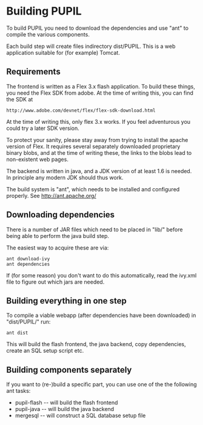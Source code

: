 # Building PUPIL

To build PUPIL you need to download the dependencies and use "ant"
to compile the various components. 

Each build step will create files indirectory dist/PUPIL. This is a web 
application suitable for (for example) Tomcat. 

## Requirements

The frontend is written as a Flex 3.x flash application. To build these
things, you need the Flex SDK from adobe. At the time of writing this, 
you can find the SDK at 

    http://www.adobe.com/devnet/flex/flex-sdk-download.html

At the time of writing this, only flex 3.x works. If you feel adventurous
you could try a later SDK version.

To protect your sanity, please stay away from trying to install the 
apache version of Flex. It requires several separately downloaded
proprietary binary blobs, and at the time of writing these, the links 
to the blobs lead to non-existent web pages.

The backend is written in java, and a JDK version of at least 1.6 is 
needed. In principle any modern JDK should thus work. 

The build system is "ant", which needs to be installed and configured 
properly. See http://ant.apache.org/

## Downloading dependencies

There is a number of JAR files which need to be placed in "lib/" before
being able to perform the java build step. 

The easiest way to acquire these are via:

    ant download-ivy
    ant dependencies

If (for some reason) you don't want to do this automatically, read the
ivy.xml file to figure out which jars are needed. 

## Building everything in one step 

To compile a viable webapp (after dependencies have been downloaded) in 
"dist/PUPIL/" run:

    ant dist

This will build the flash frontend, the java backend, copy dependencies, 
create an SQL setup script etc. 

## Building components separately

If you want to (re-)build a specific part, you can use one of the 
the following ant tasks:

* pupil-flash -- will build the flash frontend
* pupil-java -- will build the java backend
* mergesql -- will construct a SQL database setup file

